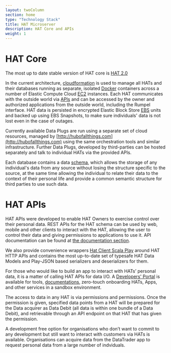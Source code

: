 ```yaml
---
layout: twoColumn
section: home
type: "Technology Stack"
title: HAT Microserver
description: HAT Core and APIs
weight: 1
---
```


# HAT Core

The most up to date stable version of HAT core is [HAT 2.0](https://github.com/Hub-of-all-Things/HAT2.0)

In the current architecture, [cloudformation](https://aws.amazon.com/cloudformation/) is used to manage all HATs and their databases running as separate, isolated [Docker](https://docker.com) containers across a number of Elastic Compute Cloud [EC2](https://aws.amazon.com/ec2) instances. Each HAT communicates with the outside world via [APIs](https://en.wikipedia.org/wiki/Application_programming_interface) and can be accessed by the owner and authorized applications from the outside world, including the Rumpel interface. HAT data is persisted in encrypted Elastic Block Store [EBS](https://aws.amazon.com/ebs) units and backed up using EBS Snapshots, to make sure individuals' data is not lost even in the case of outages.

Currently available Data Plugs are run using a separate set of cloud resources, managed by [http://hubofallthings.com](http://hubofallthings.com) using the same orchestration tools and similar infrastructure. Further Data Plugs, developed by third-parties can be hosted separately and talk to individual HATs via the provided APIs.

Each database contains a data [schema](https://github.com/Hub-of-all-Things/hat-database-schema), which allows the storage of any individual's data from any source without losing the structure specific to the source, at the same time allowing the individual to relate their data to the context of their personal life and provide a common semantic structure for third parties to use such data.

# HAT APIs

HAT APIs were developed to enable HAT Owners to exercise control over their personal data. REST APIs for the HAT schema can be used by web, mobile and other clients to interact with the HAT, allowing the user to control their data and giving permissions to applications to use it. API documentation can be found at [the documentation section](/documentation). 

We also provide convenience wrappers [Hat Client Scala Play](https://github.com/Hub-of-all-Things/hat-client-scala-play) around HAT HTTP APIs and contains the most up-to-date set of typesafe HAT Data Models and Play-JSON based serializers and deserializers for them.

For those who would like to build an app to interact with HATs’ personal data, it is a matter of calling HAT APIs for data I/O. A [Developers' Portal](http://developers.hubofallthings.com/) is available for tools, [documentations](http://developers.hubofallthings.com/documentation/), zero-touch onboarding HATs, Apps, and other services in a sandbox environment. 

The access to data in any HAT is via permissions and permissions. Once the permission is given, specified data points from a HAT will be prepared for the Data acquirer as Data Debit (all data is within one bundle of a Data Debit), and retrievable through an API endpoint on that HAT that has given the permission.

A development free option for organisations who don’t want to commit to any development but still want to interact with customers via HATs is available. Organisations can acquire data from the DataTrader app to request personal data from a large number of indviduals.


